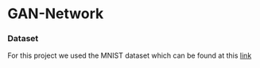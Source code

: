 # GAN-Network

### Dataset
For this project we used the MNIST dataset which can be found at this [link](http://yann.lecun.com/exdb/mnist/)
